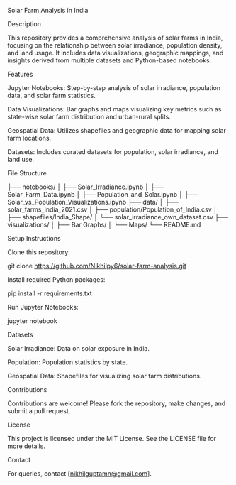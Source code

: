 Solar Farm Analysis in India

Description

This repository provides a comprehensive analysis of solar farms in India, focusing on the relationship between solar irradiance, population density, and land usage. It includes data visualizations, geographic mappings, and insights derived from multiple datasets and Python-based notebooks.

Features

Jupyter Notebooks: Step-by-step analysis of solar irradiance, population data, and solar farm statistics.

Data Visualizations: Bar graphs and maps visualizing key metrics such as state-wise solar farm distribution and urban-rural splits.

Geospatial Data: Utilizes shapefiles and geographic data for mapping solar farm locations.

Datasets: Includes curated datasets for population, solar irradiance, and land use.

File Structure

├── notebooks/
│   ├── Solar_Irradiance.ipynb
│   ├── Solar_Farm_Data.ipynb
│   ├── Population_and_Solar.ipynb
│   ├── Solar_vs_Population_Visualizations.ipynb
├── data/
│   ├── solar_farms_india_2021.csv
│   ├── population/Population_of_India.csv
│   ├── shapefiles/India_Shape/
│   └── solar_irradiance_own_dataset.csv
├── visualizations/
│   ├── Bar Graphs/
│   └── Maps/
└── README.md

Setup Instructions

Clone this repository:

git clone https://github.com/Nikhilpy6/solar-farm-analysis.git

Install required Python packages:

pip install -r requirements.txt

Run Jupyter Notebooks:

jupyter notebook

Datasets

Solar Irradiance: Data on solar exposure in India.

Population: Population statistics by state.

Geospatial Data: Shapefiles for visualizing solar farm distributions.

Contributions

Contributions are welcome! Please fork the repository, make changes, and submit a pull request.

License

This project is licensed under the MIT License. See the LICENSE file for more details.

Contact

For queries, contact [nikhilguptamn@gmail.com].
